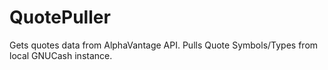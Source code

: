 # QuotePuller
Gets quotes data from AlphaVantage API. Pulls Quote Symbols/Types from local GNUCash instance.
